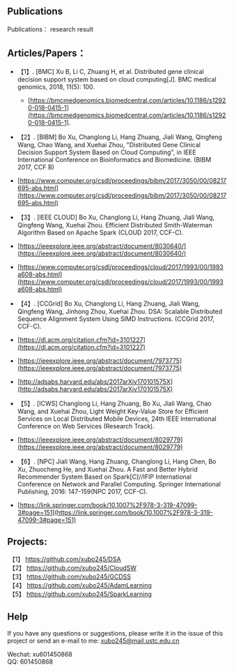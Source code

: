 ## Publications
Publications： research result


## Articles/Papers：

 - 【1】. [BMC] Xu B, Li C, Zhuang H, et al. Distributed gene clinical decision support system based on cloud computing[J]. BMC medical genomics, 2018, 11(5): 100. 
	 - [https://bmcmedgenomics.biomedcentral.com/articles/10.1186/s12920-018-0415-1](https://bmcmedgenomics.biomedcentral.com/articles/10.1186/s12920-018-0415-1). 
  
 - 【2】. [BIBM] Bo Xu, Changlong Li, Hang Zhuang, Jiali Wang, Qingfeng Wang, Chao Wang, and Xuehai Zhou, "Distributed Gene Clinical Decision Support System Based on Cloud Computing", in IEEE International Conference on Bioinformatics and Biomedicine. (BIBM 2017, CCF B)   
  - [https://www.computer.org/csdl/proceedings/bibm/2017/3050/00/08217695-abs.html](https://www.computer.org/csdl/proceedings/bibm/2017/3050/00/08217695-abs.html)
 - 【3】. [IEEE CLOUD] Bo Xu, Changlong Li, Hang Zhuang, Jiali Wang, Qingfeng Wang, Xuehai Zhou. Efficient Distributed Smith-Waterman Algorithm Based on Apache Spark (CLOUD 2017, CCF-C). 
  - [https://ieeexplore.ieee.org/abstract/document/8030640/](https://ieeexplore.ieee.org/abstract/document/8030640/)  
  - [https://www.computer.org/csdl/proceedings/cloud/2017/1993/00/1993a608-abs.html](https://www.computer.org/csdl/proceedings/cloud/2017/1993/00/1993a608-abs.html)
 - 【4】. [CCGrid] Bo Xu, Changlong Li, Hang Zhuang, Jiali Wang, Qingfeng Wang, Jinhong Zhou, Xuehai Zhou. DSA: Scalable Distributed Sequence Alignment System Using SIMD Instructions. (CCGrid 2017, CCF-C).  
  - [https://dl.acm.org/citation.cfm?id=3101227](https://dl.acm.org/citation.cfm?id=3101227)
  - [https://ieeexplore.ieee.org/abstract/document/7973775](https://ieeexplore.ieee.org/abstract/document/7973775)
  - [http://adsabs.harvard.edu/abs/2017arXiv170101575X](http://adsabs.harvard.edu/abs/2017arXiv170101575X)
 - 【5】. [ICWS] Changlong Li, Hang Zhuang, Bo Xu, Jiali Wang, Chao Wang, and Xuehai Zhou, Light Weight Key-Value Store for Efficient Services on Local Distributed Mobile Devices, 24th IEEE International Conference on Web Services (Research Track).   
  - [https://ieeexplore.ieee.org/abstract/document/8029779](https://ieeexplore.ieee.org/abstract/document/8029779)
 - 【6】. [NPC] Jiali Wang, Hang Zhuang, Changlong Li, Hang Chen, Bo Xu, Zhuocheng He, and Xuehai Zhou. A Fast and Better Hybrid Recommender System Based on Spark[C]//IFIP International Conference on Network and Parallel Computing. Springer International Publishing, 2016: 147-159(NPC 2017, CCF-C).  
  - [https://link.springer.com/book/10.1007%2F978-3-319-47099-3#page=151](https://link.springer.com/book/10.1007%2F978-3-319-47099-3#page=151)
  
## Projects:
  【1】 https://github.com/xubo245/DSA   
  【2】 https://github.com/xubo245/CloudSW   
  【3】 https://github.com/xubo245/GCDSS   
  【4】 https://github.com/xubo245/AdamLearning   
  【5】 https://github.com/xubo245/SparkLearning
## Help

If you have any questions or suggestions, please write it in the issue of this project or send an e-mail to me: xubo245@mail.ustc.edu.cn

Wechat: xu601450868  
QQ: 601450868
